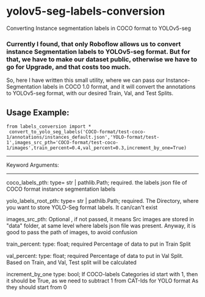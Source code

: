 # yolov5-seg-labels-conversion
Converting Instance segmentation labels in COCO format to YOLOv5-seg


### Currently I found, that only Roboflow allows us to convert instance Segmentation labels to YOLOv5-seg format. But for that, we have to make our dataset public, otherwise we have to go for **Upgrade**, and that costs too much.

So, here I have written this small utility, where we can pass our Instance-Segmentation labels in COCO 1.0 format, and it will convert the annotations to YOLOv5-seg format, with our desired Train, Val, and Test Splits.

## Usage Example:

```
from labels_conversion import *
 convert_to_yolo_seg_labels('COCO-format/test-coco-1/annotations/instances_default.json','YOLO-format/test-1',images_src_pth='COCO-format/test-coco-1/images',train_percent=0.4,val_percent=0.3,increment_by_one=True)
```

 ********
 
  Keyword Arguments:  
  ********
  coco_labels_pth: type= str | pathlib.Path; required.  the labels json file of COCO format instance segmentation labels
  
  yolo_labels_root_pth: type= str | pathlib.Path; required.  The Directory, where you want to store YOLO-Seg format labels. It can/can't exist
  
  images_src_pth: Optional , if not passed, it means Src images are stored in "data" folder, at same level where labels json file was present.
  Anyway, it is good to pass the path of images, to avoid confusion
  
  train_percent: type: float; required Percentage of data to put in Train Split
  
  val_percent: type: float; required Percentage of data to put in Val Split. Based on Train, and Val, Test split will be calculated
  
  increment_by_one type: bool; If COCO-labels Categories id start with 1, then it should be True, as we need to subtract 1 from CAT-Ids for YOLO format
  As they should start from 0
